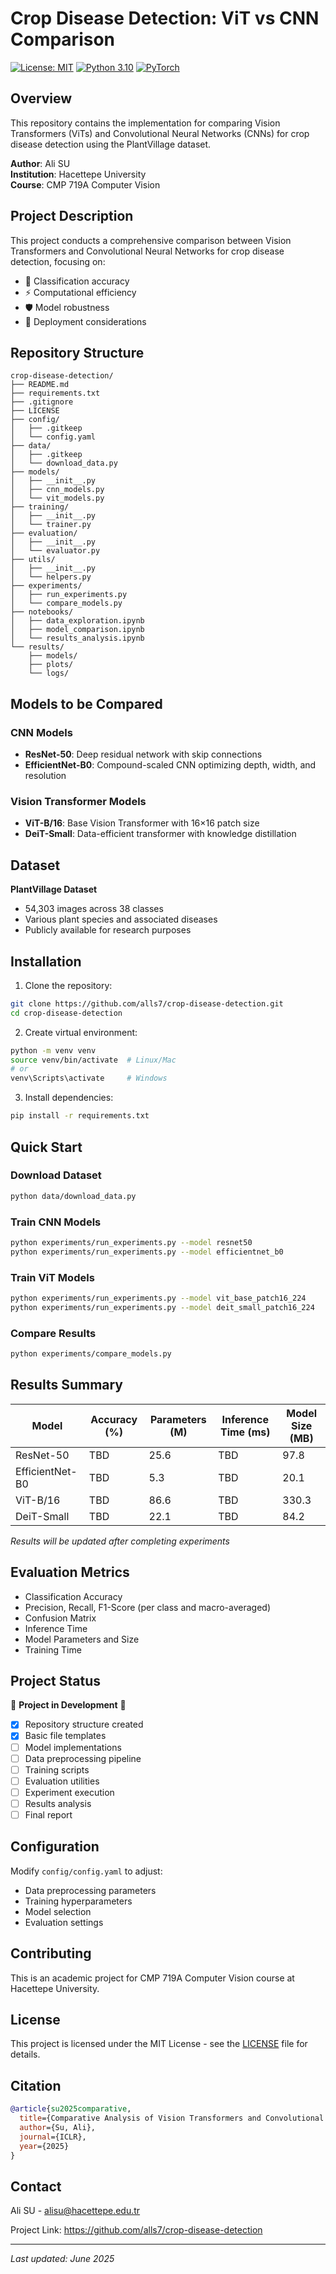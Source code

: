 # Crop Disease Detection: ViT vs CNN Comparison

[![License: MIT](https://img.shields.io/badge/License-MIT-yellow.svg)](https://opensource.org/licenses/MIT)
[![Python 3.10](https://img.shields.io/badge/python-3.10-blue.svg)](https://www.python.org/downloads/release/python-3100/)
[![PyTorch](https://img.shields.io/badge/PyTorch-2.0-red.svg)](https://pytorch.org/)

## Overview

This repository contains the implementation for comparing Vision Transformers (ViTs) and Convolutional Neural Networks (CNNs) for crop disease detection using the PlantVillage dataset.

**Author**: Ali SU  
**Institution**: Hacettepe University  
**Course**: CMP 719A Computer Vision  

## Project Description

This project conducts a comprehensive comparison between Vision Transformers and Convolutional Neural Networks for crop disease detection, focusing on:

- 🎯 Classification accuracy
- ⚡ Computational efficiency
- 🛡️ Model robustness
- 🚀 Deployment considerations

## Repository Structure

```
crop-disease-detection/
├── README.md
├── requirements.txt
├── .gitignore
├── LICENSE
├── config/
│   ├── .gitkeep
│   └── config.yaml
├── data/
│   ├── .gitkeep
│   └── download_data.py
├── models/
│   ├── __init__.py
│   ├── cnn_models.py
│   └── vit_models.py
├── training/
│   ├── __init__.py
│   └── trainer.py
├── evaluation/
│   ├── __init__.py
│   └── evaluator.py
├── utils/
│   ├── __init__.py
│   └── helpers.py
├── experiments/
│   ├── run_experiments.py
│   └── compare_models.py
├── notebooks/
│   ├── data_exploration.ipynb
│   ├── model_comparison.ipynb
│   └── results_analysis.ipynb
└── results/
    ├── models/
    ├── plots/
    └── logs/
```

## Models to be Compared

### CNN Models
- **ResNet-50**: Deep residual network with skip connections
- **EfficientNet-B0**: Compound-scaled CNN optimizing depth, width, and resolution

### Vision Transformer Models
- **ViT-B/16**: Base Vision Transformer with 16×16 patch size
- **DeiT-Small**: Data-efficient transformer with knowledge distillation

## Dataset

**PlantVillage Dataset**
- 54,303 images across 38 classes
- Various plant species and associated diseases
- Publicly available for research purposes

## Installation

1. Clone the repository:
```bash
git clone https://github.com/alls7/crop-disease-detection.git
cd crop-disease-detection
```

2. Create virtual environment:
```bash
python -m venv venv
source venv/bin/activate  # Linux/Mac
# or
venv\Scripts\activate     # Windows
```

3. Install dependencies:
```bash
pip install -r requirements.txt
```

## Quick Start

### Download Dataset
```bash
python data/download_data.py
```

### Train CNN Models
```bash
python experiments/run_experiments.py --model resnet50
python experiments/run_experiments.py --model efficientnet_b0
```

### Train ViT Models
```bash
python experiments/run_experiments.py --model vit_base_patch16_224
python experiments/run_experiments.py --model deit_small_patch16_224
```

### Compare Results
```bash
python experiments/compare_models.py
```

## Results Summary

| Model | Accuracy (%) | Parameters (M) | Inference Time (ms) | Model Size (MB) |
|-------|-------------|----------------|-------------------|-----------------|
| ResNet-50 | TBD | 25.6 | TBD | 97.8 |
| EfficientNet-B0 | TBD | 5.3 | TBD | 20.1 |
| ViT-B/16 | TBD | 86.6 | TBD | 330.3 |
| DeiT-Small | TBD | 22.1 | TBD | 84.2 |

*Results will be updated after completing experiments*

## Evaluation Metrics

- Classification Accuracy
- Precision, Recall, F1-Score (per class and macro-averaged)
- Confusion Matrix
- Inference Time
- Model Parameters and Size
- Training Time

## Project Status

🚧 **Project in Development** 🚧

- [x] Repository structure created
- [x] Basic file templates
- [ ] Model implementations
- [ ] Data preprocessing pipeline
- [ ] Training scripts
- [ ] Evaluation utilities
- [ ] Experiment execution
- [ ] Results analysis
- [ ] Final report

## Configuration

Modify `config/config.yaml` to adjust:
- Data preprocessing parameters
- Training hyperparameters
- Model selection
- Evaluation settings

## Contributing

This is an academic project for CMP 719A Computer Vision course at Hacettepe University.

## License

This project is licensed under the MIT License - see the [LICENSE](LICENSE) file for details.

## Citation

```bibtex
@article{su2025comparative,
  title={Comparative Analysis of Vision Transformers and Convolutional Neural Networks for Crop Disease Detection},
  author={Su, Ali},
  journal={ICLR},
  year={2025}
}
```

## Contact

Ali SU - alisu@hacettepe.edu.tr

Project Link: https://github.com/alls7/crop-disease-detection

---

*Last updated: June 2025*
